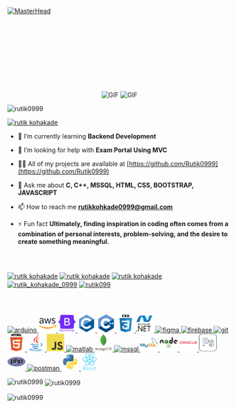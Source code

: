 [![MasterHead](https://images-wixmp-ed30a86b8c4ca887773594c2.wixmp.com/f/b4434681-01c8-400e-b9a2-898b704d90fa/dg6bm5v-185b920f-ed72-4985-ac36-dd04a31389ed.jpg?token=eyJ0eXAiOiJKV1QiLCJhbGciOiJIUzI1NiJ9.eyJzdWIiOiJ1cm46YXBwOjdlMGQxODg5ODIyNjQzNzNhNWYwZDQxNWVhMGQyNmUwIiwiaXNzIjoidXJuOmFwcDo3ZTBkMTg4OTgyMjY0MzczYTVmMGQ0MTVlYTBkMjZlMCIsIm9iaiI6W1t7InBhdGgiOiJcL2ZcL2I0NDM0NjgxLTAxYzgtNDAwZS1iOWEyLTg5OGI3MDRkOTBmYVwvZGc2Ym01di0xODViOTIwZi1lZDcyLTQ5ODUtYWMzNi1kZDA0YTMxMzg5ZWQuanBnIn1dXSwiYXVkIjpbInVybjpzZXJ2aWNlOmZpbGUuZG93bmxvYWQiXX0.AXWJCNK5SYRKXe7ou9D5Lcjgsl_ligHhfy-Sy_dHXMM)](https://github.com/CodeBreaker200)

<h1 align="center" style="color:#ffffff;">Hi 👋, I'm Rutik Kohakade</h1>
<h3 align="center" style="color:#ffffff;">Driven full-stack developer from India, committed to transforming ideas into reality by harmonizing intuitive design with robust back-end architecture.</h3>

<p align="center">
  <img src="https://private-user-images.githubusercontent.com/103893442/314160949-87118b16-c7cf-4470-b347-1235516ece83.gif?jwt=eyJhbGciOiJIUzI1NiIsInR5cCI6IkpXVCJ9.eyJpc3MiOiJnaXRodWIuY29tIiwiYXVkIjoicmF3LmdpdGh1YnVzZXJjb250ZW50LmNvbSIsImtleSI6ImtleTUiLCJleHAiOjE3MTA4NjkwMzMsIm5iZiI6MTcxMDg2ODczMywicGF0aCI6Ii8xMDM4OTM0NDIvMzE0MTYwOTQ5LTg3MTE4YjE2LWM3Y2YtNDQ3MC1iMzQ3LTEyMzU1MTZlY2U4My5naWY_WC1BbXotQWxnb3JpdGhtPUFXUzQtSE1BQy1TSEEyNTYmWC1BbXotQ3JlZGVudGlhbD1BS0lBVkNPRFlMU0E1M1BRSzRaQSUyRjIwMjQwMzE5JTJGdXMtZWFzdC0xJTJGczMlMkZhd3M0X3JlcXVlc3QmWC1BbXotRGF0ZT0yMDI0MDMxOVQxNzE4NTNaJlgtQW16LUV4cGlyZXM9MzAwJlgtQW16LVNpZ25hdHVyZT1mNmY5YzU2MWIyNzY2MmY4MzY3OWQ5ZmE1Yjg0M2I3ODI0ZTY1OGFiM2JhNzViNjM2YjkwZDZiOTJhNjA0NTY5JlgtQW16LVNpZ25lZEhlYWRlcnM9aG9zdCZhY3Rvcl9pZD0wJmtleV9pZD0wJnJlcG9faWQ9MCJ9.9xeB-9u0H6nRCQohMM07CmxtBlZxvwLQ9VdJcl5lprg" alt="GIF" width="300"/>
   <img src="https://private-user-images.githubusercontent.com/103893442/314164215-d4307809-34c8-468d-b084-a5a47bf4247f.gif?jwt=eyJhbGciOiJIUzI1NiIsInR5cCI6IkpXVCJ9.eyJpc3MiOiJnaXRodWIuY29tIiwiYXVkIjoicmF3LmdpdGh1YnVzZXJjb250ZW50LmNvbSIsImtleSI6ImtleTUiLCJleHAiOjE3MTA4Njk2NDgsIm5iZiI6MTcxMDg2OTM0OCwicGF0aCI6Ii8xMDM4OTM0NDIvMzE0MTY0MjE1LWQ0MzA3ODA5LTM0YzgtNDY4ZC1iMDg0LWE1YTQ3YmY0MjQ3Zi5naWY_WC1BbXotQWxnb3JpdGhtPUFXUzQtSE1BQy1TSEEyNTYmWC1BbXotQ3JlZGVudGlhbD1BS0lBVkNPRFlMU0E1M1BRSzRaQSUyRjIwMjQwMzE5JTJGdXMtZWFzdC0xJTJGczMlMkZhd3M0X3JlcXVlc3QmWC1BbXotRGF0ZT0yMDI0MDMxOVQxNzI5MDhaJlgtQW16LUV4cGlyZXM9MzAwJlgtQW16LVNpZ25hdHVyZT05N2Q0OTE2ODMzOGJhOTk3MjBjNTg5Yzg4MTVkYTFhODA5MTEyODkwMTY4M2JlYTc4YWIzZTk0MmE1ZWY4NGQ2JlgtQW16LVNpZ25lZEhlYWRlcnM9aG9zdCZhY3Rvcl9pZD0wJmtleV9pZD0wJnJlcG9faWQ9MCJ9.W0hkljMtyEPXlxhY-UBu2SqqqdMBKYL7i1Z9IDX04_c" alt="GIF" width="300"/>
</p>
<p align="left"> <img src="https://komarev.com/ghpvc/?username=rutik0999&label=Profile%20views&color=0e75b6&style=flat" alt="rutik0999" /> </p>

<p align="left"> <a href="https://twitter.com/rutik kohakade" target="blank"><img src="https://img.shields.io/twitter/follow/rutik kohakade?logo=twitter&style=for-the-badge" alt="rutik kohakade" /></a> </p>

- 🌱 I’m currently learning **Backend Development**

- 🤝 I’m looking for help with **Exam Portal Using MVC**

- 👨‍💻 All of my projects are available at [https://github.com/Rutik0999](https://github.com/Rutik0999)

- 💬 Ask me about **C, C++, MSSQL, HTML, CSS, BOOTSTRAP, JAVASCRIPT**

- 📫 How to reach me **rutikkohkade0999@gmail.com**

- ⚡ Fun fact **Ultimately, finding inspiration in coding often comes from a combination of personal interests, problem-solving, and the desire to create something meaningful.**

<h3 align="left" style="color:#ffffff;">Connect with me:</h3>
<p align="left">
<a href="https://twitter.com/rutik kohakade" target="blank"><img align="center" src="https://raw.githubusercontent.com/rahuldkjain/github-profile-readme-generator/master/src/images/icons/Social/twitter.svg" alt="rutik kohakade" height="30" width="40" /></a>
<a href="https://linkedin.com/in/rutik kohakade" target="blank"><img align="center" src="https://raw.githubusercontent.com/rahuldkjain/github-profile-readme-generator/master/src/images/icons/Social/linked-in-alt.svg" alt="rutik kohakade" height="30" width="40" /></a>
<a href="https://fb.com/rutik kohakade" target="blank"><img align="center" src="https://raw.githubusercontent.com/rahuldkjain/github-profile-readme-generator/master/src/images/icons/Social/facebook.svg" alt="rutik kohakade" height="30" width="40" /></a>
<a href="https://instagram.com/rutik_kohakade_0999" target="blank"><img align="center" src="https://raw.githubusercontent.com/rahuldkjain/github-profile-readme-generator/master/src/images/icons/Social/instagram.svg" alt="rutik_kohakade_0999" height="30" width="40" /></a>
<a href="https://discord.gg/rutik099" target="blank"><img align="center" src="https://raw.githubusercontent.com/rahuldkjain/github-profile-readme-generator/master/src/images/icons/Social/discord.svg" alt="rutik099" height="30" width="40" /></a>
</p>

<h3 align="left" style="color:#ffffff;">Languages and Tools:</h3>
<p align="left"> <a href="https://www.arduino.cc/" target="_blank" rel="noreferrer"> <img src="https://cdn.worldvectorlogo.com/logos/arduino-1.svg" alt="arduino" width="40" height="40"/> </a> <a href="https://aws.amazon.com" target="_blank" rel="noreferrer"> <img src="https://raw.githubusercontent.com/devicons/devicon/master/icons/amazonwebservices/amazonwebservices-original-wordmark.svg" alt="aws" width="40" height="40"/> </a> <a href="https://getbootstrap.com" target="_blank" rel="noreferrer"> <img src="https://raw.githubusercontent.com/devicons/devicon/master/icons/bootstrap/bootstrap-plain-wordmark.svg" alt="bootstrap" width="40" height="40"/> </a> <a href="https://www.cprogramming.com/" target="_blank" rel="noreferrer"> <img src="https://raw.githubusercontent.com/devicons/devicon/master/icons/c/c-original.svg" alt="c" width="40" height="40"/> </a> <a href="https://www.w3schools.com/cpp/" target="_blank" rel="noreferrer"> <img src="https://raw.githubusercontent.com/devicons/devicon/master/icons/cplusplus/cplusplus-original.svg" alt="cplusplus" width="40" height="40"/> </a> <a href="https://www.w3schools.com/css/" target="_blank" rel="noreferrer"> <img src="https://raw.githubusercontent.com/devicons/devicon/master/icons/css3/css3-original-wordmark.svg" alt="css3" width="40" height="40"/> </a> <a href="https://dotnet.microsoft.com/" target="_blank" rel="noreferrer"> <img src="https://raw.githubusercontent.com/devicons/devicon/master/icons/dot-net/dot-net-original-wordmark.svg" alt="dotnet" width="40" height="40"/> </a> <a href="https://www.figma.com/" target="_blank" rel="noreferrer"> <img src="https://www.vectorlogo.zone/logos/figma/figma-icon.svg" alt="figma" width="40" height="40"/> </a> <a href="https://firebase.google.com/" target="_blank" rel="noreferrer"> <img src="https://www.vectorlogo.zone/logos/firebase/firebase-icon.svg" alt="firebase" width="40" height="40"/> </a> <a href="https://git-scm.com/" target="_blank" rel="noreferrer"> <img src="https://www.vectorlogo.zone/logos/git-scm/git-scm-icon.svg" alt="git" width="40" height="40"/> </a> <a href="https://www.w3.org/html/" target="_blank" rel="noreferrer"> <img src="https://raw.githubusercontent.com/devicons/devicon/master/icons/html5/html5-original-wordmark.svg" alt="html5" width="40" height="40"/> </a> <a href="https://www.java.com" target="_blank" rel="noreferrer"> <img src="https://raw.githubusercontent.com/devicons/devicon/master/icons/java/java-original.svg" alt="java" width="40" height="40"/> </a> <a href="https://developer.mozilla.org/en-US/docs/Web/JavaScript" target="_blank" rel="noreferrer"> <img src="https://raw.githubusercontent.com/devicons/devicon/master/icons/javascript/javascript-original.svg" alt="javascript" width="40" height="40"/> </a> <a href="https://www.mathworks.com/" target="_blank" rel="noreferrer"> <img src="https://upload.wikimedia.org/wikipedia/commons/2/21/Matlab_Logo.png" alt="matlab" width="40" height="40"/> </a> <a href="https://www.mongodb.com/" target="_blank" rel="noreferrer"> <img src="https://raw.githubusercontent.com/devicons/devicon/master/icons/mongodb/mongodb-original-wordmark.svg" alt="mongodb" width="40" height="40"/> </a> <a href="https://www.microsoft.com/en-us/sql-server" target="_blank" rel="noreferrer"> <img src="https://www.svgrepo.com/show/303229/microsoft-sql-server-logo.svg" alt="mssql" width="40" height="40"/> </a> <a href="https://www.mysql.com/" target="_blank" rel="noreferrer"> <img src="https://raw.githubusercontent.com/devicons/devicon/master/icons/mysql/mysql-original-wordmark.svg" alt="mysql" width="40" height="40"/> </a> <a href="https://nodejs.org" target="_blank" rel="noreferrer"> <img src="https://raw.githubusercontent.com/devicons/devicon/master/icons/nodejs/nodejs-original-wordmark.svg" alt="nodejs" width="40" height="40"/> </a> <a href="https://www.oracle.com/" target="_blank" rel="noreferrer"> <img src="https://raw.githubusercontent.com/devicons/devicon/master/icons/oracle/oracle-original.svg" alt="oracle" width="40" height="40"/> </a> <a href="https://www.photoshop.com/en" target="_blank" rel="noreferrer"> <img src="https://raw.githubusercontent.com/devicons/devicon/master/icons/photoshop/photoshop-line.svg" alt="photoshop" width="40" height="40"/> </a> <a href="https://www.php.net" target="_blank" rel="noreferrer"> <img src="https://raw.githubusercontent.com/devicons/devicon/master/icons/php/php-original.svg" alt="php" width="40" height="40"/> </a> <a href="https://postman.com" target="_blank" rel="noreferrer"> <img src="https://www.vectorlogo.zone/logos/getpostman/getpostman-icon.svg" alt="postman" width="40" height="40"/> </a> <a href="https://www.python.org" target="_blank" rel="noreferrer"> <img src="https://raw.githubusercontent.com/devicons/devicon/master/icons/python/python-original.svg" alt="python" width="40" height="40"/> </a> <a href="https://reactjs.org/" target="_blank" rel="noreferrer"> <img src="https://raw.githubusercontent.com/devicons/devicon/master/icons/react/react-original-wordmark.svg" alt="react" width="40" height="40"/> </a> </p>

<p><img align="left" src="https://github-readme-stats.vercel.app/api/top-langs?username=rutik0999&show_icons=true&locale=en&layout=compact&theme=dark" alt="rutik0999" /></p>

<p>&nbsp;<img align="center" src="https://github-readme-stats.vercel.app/api?username=rutik0999&show_icons=true&locale=en&theme=dark" alt="rutik0999" /></p>

<p><img align="center" src="https://github-readme-streak-stats.herokuapp.com/?user=rutik0999&theme=dark" alt="rutik0999" /></p>
